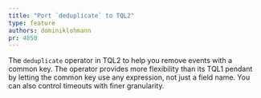 ```yaml
---
title: "Port `deduplicate` to TQL2"
type: feature
authors: dominiklohmann
pr: 4850
---
```


The `deduplicate` operator in TQL2 to help you remove events with a common key.
The operator provides more flexibility than its TQL1 pendant by letting the
common key use any expression, not just a field name. You can also control
timeouts with finer granularity.
